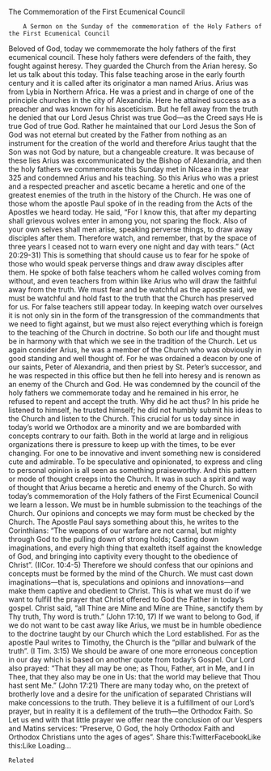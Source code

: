 The Commemoration of the First Ecumenical Council

		A Sermon on the Sunday of the commemoration of the Holy Fathers of the First Ecumenical Council
Beloved of God, today we commemorate the holy fathers of the first ecumenical council. These holy fathers were defenders of the faith, they fought against heresy. They guarded the Church from the Arian heresy. So let us talk about this today. This false teaching arose in the early fourth century and it is called after its originator a man named Arius. Arius was from Lybia in Northern Africa. He was a priest and in charge of one of the principle churches in the city of Alexandria. Here he attained success as a preacher and was known for his asceticism. But he fell away from the truth he denied that our Lord Jesus Christ was true God—as the Creed says He is true God of true God. Rather he maintained that our Lord Jesus the Son of God was not eternal but created by the Father from nothing as an instrument for the creation of the world and therefore Arius taught that the Son was not God by nature, but a changeable creature.
It was because of these lies Arius was excommunicated by the Bishop of Alexandria, and then the holy fathers we commemorate this Sunday met in Nicaea in the year 325 and condemned Arius and his teaching. So this Arius who was a priest and a respected preacher and ascetic became a heretic and one of the greatest enemies of the truth in the history of the Church. He was one of those whom the apostle Paul spoke of in the reading from the Acts of the Apostles we heard today. He said, “For I know this, that after my departing shall grievous wolves enter in among you, not sparing the flock. Also of your own selves shall men arise, speaking perverse things, to draw away disciples after them. Therefore watch, and remember, that by the space of three years I ceased not to warn every one night and day with tears.” (Act 20:29-31)
This is something that should cause us to fear for he spoke of those who would speak perverse things and draw away disciples after them. He spoke of both false teachers whom he called wolves coming from without, and even teachers from within like Arius who will draw the faithful away from the truth. We must fear and be watchful as the apostle said, we must be watchful and hold fast to the truth that the Church has preserved for us. For false teachers still appear today. In keeping watch over ourselves it is not only sin in the form of the transgression of the commandments that we need to fight against, but we must also reject everything which is foreign to the teaching of the Church in doctrine. So both our life and thought must be in harmony with that which we see in the tradition of the Church.
Let us again consider Arius, he was a member of the Church who was obviously in good standing and well thought of. For he was ordained a deacon by one of our saints, Peter of Alexandria, and then priest by St. Peter’s successor, and he was respected in this office but then he fell into heresy and is renown as an enemy of the Church and God. He was condemned by the council of the holy fathers we commemorate today and he remained in his error, he refused to repent and accept the truth. Why did he act thus? In his pride he listened to himself, he trusted himself; he did not humbly submit his ideas to the Church and listen to the Church.
This crucial for us today since in today’s world we Orthodox are a minority and we are bombarded with concepts contrary to our faith. Both in the world at large and in religious organizations there is pressure to keep up with the times, to be ever changing. For one to be innovative and invent something new is considered cute and admirable. To be speculative and opinionated, to express and cling to personal opinion is all seen as something praiseworthy. And this pattern or mode of thought creeps into the Church. It was in such a spirit and way of thought that Arius became a heretic and enemy of the Church.
So with today’s commemoration of the Holy fathers of the First Ecumenical Council we learn a lesson. We must be in humble submission to the teachings of the Church. Our opinions and concepts we may form must be checked by the Church. The Apostle Paul says something about this, he writes to the Corinthians: “The weapons of our warfare are not carnal, but mighty through God to the pulling down of strong holds; Casting down imaginations, and every high thing that exalteth itself against the knowledge of God, and bringing into captivity every thought to the obedience of Christ”. (IICor. 10:4-5) Therefore we should confess that our opinions and concepts must be formed by the mind of the Church. We must cast down imaginations—that is, speculations and opinions and innovations—and make them captive and obedient to Christ.
This is what we must do if we want to fulfill the prayer that Christ offered to God the Father in today’s gospel. Christ said, “all Thine are Mine and Mine are Thine, sanctify them by Thy truth, Thy word is truth.” (John 17:10, 17) If we want to belong to God, if we do not want to be cast away like Arius, we must be in humble obedience to the doctrine taught by our Church which the Lord established. For as the apostle Paul writes to Timothy, the Church is the “pillar and bulwark of the truth”. (I Tim. 3:15)
We should be aware of one more erroneous conception in our day which is based on another quote from today’s Gospel. Our Lord also prayed: “That they all may be one; as Thou, Father, art in Me, and I in Thee, that they also may be one in Us: that the world may believe that Thou hast sent Me.” (John 17:21) There are many today who, on the pretext of brotherly love and a desire for the unification of separated Christians will make concessions to the truth. They believe it is a fulfillment of our Lord’s prayer, but in reality it is a defilement of the truth—the Orthodox Faith.
So Let us end with that little prayer we offer near the conclusion of our Vespers and Matins services: “Preserve, O God, the holy Orthodox Faith and Orthodox Christians unto the ages of ages”.
Share this:TwitterFacebookLike this:Like Loading...

	Related
			